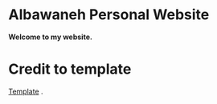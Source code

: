 # Albawaneh Personal Website
**Welcome to my website.**



# Credit to template
[Template](https://github.com/academicpages/academicpages.github.io) .


